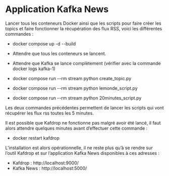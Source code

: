 # Application Kafka News

Lancer tous les conteneurs Docker ainsi que les scripts pour faire créer les topics et faire fonctionner la récupération des flux RSS, voici les différentes commandes :

- docker compose up -d --build


- Attendre que tous les conteneurs se lancent.


- Attendre que Kafka se lance complètement (vérifier avec la commande docker logs kafka-1)


- docker compose run --rm stream python create_topic.py


- docker compose run --rm stream python lemonde_script.py


- docker compose run --rm stream python 20minutes_script.py

Les deux commandes précédentes permettent de lancer les scripts qui vont récupérer les flux rss toutes les 5 minutes.

Il est possible que Kafdrop ne fonctionne pas malgré avoir été lancé, il faut alors attendre quelques minutes avant d’effectuer cette commande : 

- docker restart kafdrop

L’installation est alors opérationnelle, il ne reste plus qu’à se rendre sur l’outil Kafdrop et sur l’application Kafka News disponibles à ces adresses :

- Kafdrop : http://localhost:9000/
- Kafka News : http://localhost:5000/
